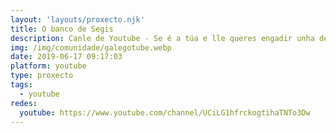 ```yaml
---
layout: 'layouts/proxecto.njk'
title: O banco de Segis
description: Canle de Youtube - Se é a túa e lle queres engadir unha descripción e etiquetas, ponte en contacto con nós.
img: /img/comunidade/galegotube.webp
date: 2019-06-17 09:17:03
platform: youtube
type: proxecto
tags:
  - youtube
redes:
  youtube: https://www.youtube.com/channel/UCiLG1hfrckogtihaTNTo3Dw
---
```


